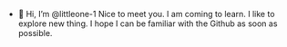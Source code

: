 - 👋 Hi, I’m @littleone-1
Nice to meet you.
I am coming to learn.
I like to explore new thing.
I hope I can be familiar with the Github as soon as possible.
